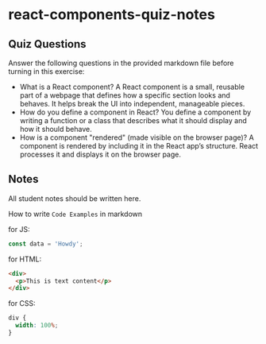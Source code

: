 # react-components-quiz-notes

## Quiz Questions

Answer the following questions in the provided markdown file before turning in this exercise:

- What is a React component?
  A React component is a small, reusable part of a webpage that defines how a specific section looks and behaves. It helps break the UI into independent, manageable pieces.
- How do you define a component in React?
  You define a component by writing a function or a class that describes what it should display and how it should behave.
- How is a component "rendered" (made visible on the browser page)?
  A component is rendered by including it in the React app’s structure. React processes it and displays it on the browser page.

## Notes

All student notes should be written here.

How to write `Code Examples` in markdown

for JS:

```javascript
const data = 'Howdy';
```

for HTML:

```html
<div>
  <p>This is text content</p>
</div>
```

for CSS:

```css
div {
  width: 100%;
}
```
